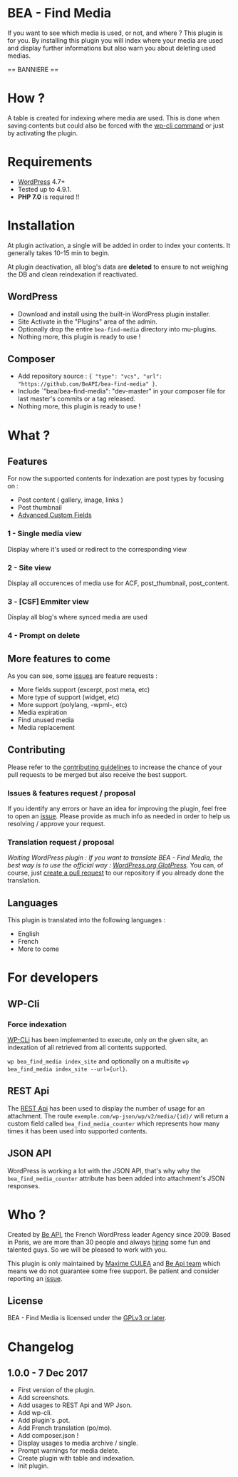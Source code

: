# BEA - Find Media

If you want to see which media is used, or not, and where ? This plugin is for you.
By installing this plugin you will index where your media are used and display further informations but also warn you about deleting used medias. 

== BANNIERE ==

# How ?

A table is created for indexing where media are used. This is done when saving contents but could also be forced with the [wp-cli command](#force-indexation) or just by activating the plugin. 

# Requirements

- [WordPress](https://wordpress.org/) 4.7+
- Tested up to 4.9.1.
- **PHP 7.0** is required !!

# Installation

At plugin activation, a single will be added in order to index your contents. It generally takes 10-15 min to begin.

At plugin deactivation, all blog's data are **deleted** to ensure to not weighing the DB and clean reindexation if reactivated.

## WordPress

- Download and install using the built-in WordPress plugin installer.
- Site Activate in the "Plugins" area of the admin.
- Optionally drop the entire `bea-find-media` directory into mu-plugins.
- Nothing more, this plugin is ready to use !

## Composer

- Add repository source : `{ "type": "vcs", "url": "https://github.com/BeAPI/bea-find-media" }`.
- Include `"bea/bea-find-media": "dev-master" in your composer file for last master's commits or a tag released.
- Nothing more, this plugin is ready to use !

# What ?

## Features 

For now the supported contents for indexation are post types by focusing on :

- Post content ( gallery, image, links )
- Post thumbnail
- [Advanced Custom Fields](https://fr.wordpress.org/plugins/advanced-custom-fields/)

### 1 - Single media view

Display where it's used or redirect to the corresponding view

### 2 - Site view

Display all occurences of media use for ACF, post_thumbnail, post_content.

### 3 - [CSF] Emmiter view

Display all blog's where synced media are used

### 4 - Prompt on delete

## More features to come

As you can see, some [issues](../../issues?q=is%3Aissue+is%3Aopen+label%3Aquestion) are feature requests :
- More fields support (excerpt, post meta, etc)
- More type of support (widget, etc)
- More support (polylang, -wpml-, etc)
- Media expiration
- Find unused media
- Media replacement

## Contributing

Please refer to the [contributing guidelines](.github/CONTRIBUTING.md) to increase the chance of your pull requests to be merged but also receive the best support.

### Issues & features request / proposal

If you identify any errors or have an idea for improving the plugin, feel free to open an [issue](../../issues/new). Please provide as much info as needed in order to help us resolving / approve your request.

### Translation request / proposal

_Waiting WordPress plugin : If you want to translate BEA - Find Media, the best way is to use the official way :
[WordPress.org GlotPress](https://translate.wordpress.org/projects/wp-plugins/bea-find-media)._
You can, of course, just [create a pull request](../../compare) to our repository if you already done the translation.

## Languages

This plugin is translated into the following languages :
- English
- French
- More to come

# For developers

## WP-Cli

### Force indexation

[WP-CLi](http://wp-cli.org) has been implemented to execute, only on the given site, an indexation of all retrieved from all contents supported.

`wp bea_find_media index_site` and optionally on a multisite `wp bea_find_media index_site --url={url}`.

## REST Api

The [REST Api](https://developer.wordpress.org/rest-api/) has been used to display the number of usage for an attachment. The route `exemple.com/wp-json/wp/v2/media/{id}/` will return a custom field called `bea_find_media_counter` which represents how many times it has been used into supported contents.

## JSON API

WordPress is working a lot with the JSON API, that's why why the `bea_find_media_counter` attribute has been added into attachment's JSON responses.

# Who ?

Created by [Be API](https://beapi.fr/), the French WordPress leader Agency since 2009. Based in Paris, we are more than 30 people and always [hiring](https://beapi.workable.com/) some fun and talented guys. So we will be pleased to work with you.

This plugin is only maintained by [Maxime CULEA](https://maximeculea.fr) and [Be Api team](https://beapi.fr) which means we do not guarantee some free support. Be patient and consider reporting an [issue](#issues-features-request-/-proposal).

## License

BEA - Find Media is licensed under the [GPLv3 or later](LICENSE.md).

# Changelog ##

## 1.0.0 - 7 Dec 2017
* First version of the plugin.
* Add screenshots.
* Add usages to REST Api and WP Json.
* Add wp-cli.
* Add plugin's .pot.
* Add French translation (po/mo).
* Add composer.json !
* Display usages to media archive / single.
* Prompt warnings for media delete.
* Create plugin with table and indexation.
* Init plugin.
